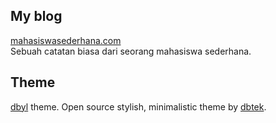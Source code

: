 ## My blog
[mahasiswasederhana.com](http://mahasiswasederhana.com)<br>
Sebuah catatan biasa dari seorang mahasiswa sederhana.

## Theme 
[dbyl](https://github.com/dbtek/dbyll) theme. Open source stylish, minimalistic theme by [dbtek](https://github.com/dbtek).

